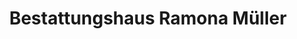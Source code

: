 ---
title: "Bestattungshaus Ramona Müller"
url: /kahla/bestattungshaus-ramona-mueller/
shop: Bestattungen
---